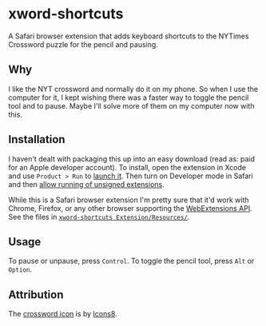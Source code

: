 # xword-shortcuts

A Safari browser extension that adds keyboard shortcuts to the NYTimes Crossword puzzle
for the pencil and pausing.

## Why

I like the NYT crossword and normally do it on my phone. So when I use the computer for it,
I kept wishing there was a faster way to toggle the pencil tool and to pause. Maybe
I'll solve more of them on my computer now with this.

## Installation

I haven't dealt with packaging this up into an easy download (read as: paid for an Apple developer account).
To install, open the extension in Xcode and use `Product > Run` to [launch it](https://developer.apple.com/documentation/safariservices/safari_web_extensions/running_your_safari_web_extension#3744471).
Then turn on Developer mode in Safari and then [allow running of unsigned extensions](https://developer.apple.com/documentation/safariservices/safari_web_extensions/running_your_safari_web_extension#3744467).

While this is a Safari browser extension I'm pretty sure that it'd work with Chrome, Firefox, or any other browser supporting the [WebExtensions API](https://extensionworkshop.com/documentation/develop/about-the-webextensions-api/). See the files in [`xword-shortcuts Extension/Resources/`](xword-shortcuts%20Extension/Resources/).

## Usage

To pause or unpause, press `Control`.
To toggle the pencil tool, press `Alt` or `Option`.

## Attribution

The [crossword icon](https://icons8.com/icon/4BA2477uXCGm/crossword) is by [Icons8](https://icons8.com).
